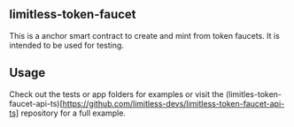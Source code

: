 ## limitless-token-faucet

This is a anchor smart contract to create and mint from token faucets. It is intended to be used for testing.

## Usage 

Check out the tests or app folders for examples or visit the (limitles-token-faucet-api-ts)[https://github.com/limitless-devs/limitless-token-faucet-api-ts] repository for a full example. 
